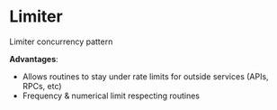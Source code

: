 # Limiter
Limiter concurrency pattern

**Advantages**:
* Allows routines to stay under rate limits for outside services (APIs, RPCs, etc)
* Frequency & numerical limit respecting routines